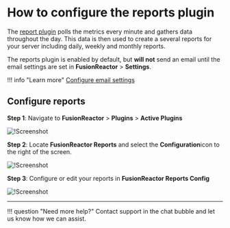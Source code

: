 # How to configure the reports plugin

The [report plugin](/frdocs/Data-insights/Extras/Plugins/FusionReactor-Reports-Plugin/) polls the metrics every minute and gathers data throughout the day. This data is then used to create a several reports for your server including daily, weekly and monthly reports.

The reports plugin is enabled by default, but **will not** send an email until the email settings are set in **FusionReactor** > **Settings**. 

!!! info "Learn more"
    [Configure email settings](/frdocs/Troubleshooting/Configuration/Email-Configuration/)


## Configure reports 

**Step 1**: Navigate to **FusionReactor** > **Plugins** > **Active Plugins**

![!Screenshot](/frdocs/Troubleshooting/images/pluginsettings.png)

**Step 2**: Locate **FusionReactor Reports** and select the **Configuration**icon to the right of the screen.

![!Screenshot](/frdocs/Troubleshooting/images/FRreports.png)

**Step 3**: Configure or edit your reports in **FusionReactor Reports Config**

![!Screenshot](/frdocs/Troubleshooting/images/FRrepconfig.png)

___

!!! question "Need more help?"
    Contact support in the chat bubble and let us know how we can assist. 







